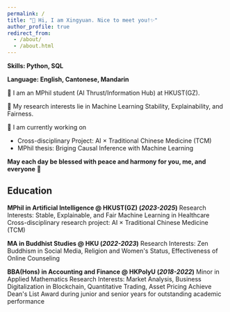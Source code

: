 ```yaml
---
permalink: /
title: "👋 Hi, I am Xingyuan. Nice to meet you!✨"
author_profile: true
redirect_from: 
  - /about/
  - /about.html
---
```



**Skills: Python, SQL**

**Language: English, Cantonese, Mandarin**


🤖 I am an MPhil student (AI Thrust/Information Hub) at HKUST(GZ).  
  

🌱 My research interests lie in Machine Learning Stability, Explainability, and Fairness.  
  

📝 I am currently working on
- Cross-disciplinary Project: AI × Traditional Chinese Medicine (TCM)
- MPhil thesis: Briging Causal Inference with Machine Learning  
  

**May each day be blessed with peace and harmony for you, me, and everyone** 🙏  


Education
------
**MPhil in Artificial Intelligence @ HKUST(GZ) (_2023-2025_)**
Research Interests: Stable, Explainable, and Fair Machine Learning in Healthcare
Cross-disciplinary research project: AI × Traditional Chinese Medicine (TCM)

**MA in Buddhist Studies @ HKU (_2022-2023_)**
Research Interests: Zen Buddhism in Social Media, Religion and Women's Status, Effectiveness of Online Counseling

**BBA(Hons) in Accounting and Finance @ HKPolyU (_2018-2022_)**
Minor in Applied Mathematics
Research Interests: Market Analysis, Business Digitalization in Blockchain, Quantitative Trading, Asset Pricing
Achieve Dean's List Award during junior and senior years for outstanding academic performance
